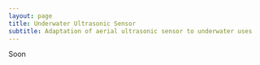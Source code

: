 ```yaml
---
layout: page
title: Underwater Ultrasonic Sensor
subtitle: Adaptation of aerial ultrasonic sensor to underwater uses
---
```


Soon
